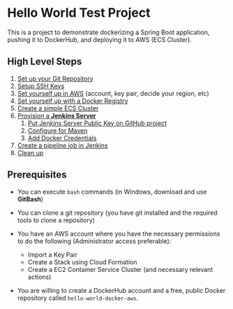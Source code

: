 # Hello World Test Project

This is a project to demonstrate dockerizing a Spring Boot application, pushing it to DockerHub,
and deploying it to AWS (ECS Cluster).

## High Level Steps
1. [Set up your Git Repository](docs/00-GitRepository.md)
1. [Setup SSH Keys](./docs/00-SSHKey.md)
1. [Set yourself up in AWS](./docs/01-AwsAccount.md) (account, key pair, decide your region, etc)
1. [Set yourself up with a Docker Registry](./docs/02-DockerHub.md)
1. [Create a simple ECS Cluster](./docs/03-ECSCluster.md)
1. [Provision a **Jenkins Server**](./docs/04-JenkinsServer.md)
    1. [Put Jenkins Server Public Key on GitHub project](docs/05-JenkinsGitHub.md)
    1. [Configure for Maven](./docs/06-ConfigureMavenTool.md)
    1. [Add Docker Credentials](./docs/07-DockerCredentials.md)
1. [Create a pipeline job in Jenkins](./docs/10-JenkinsPipeline.md)
1. [Clean up](./docs/cleanup.md)

## Prerequisites

 * You can execute `bash` commands (in Windows, download and use **GitBash**)
 * You can clone a git repository (you have git installed and the required tools to clone a repository)
 * You have an AWS account where you have the necessary permissions to do the following (Administrator access preferable):
    * Import a Key Pair
    * Create a Stack using Cloud Formation
    * Create a EC2 Container Service Cluster (and necessary relevant actions)
    
 * You are willing to create a DockerHub account and a free, public Docker repository called `hello-world-docker-aws`.